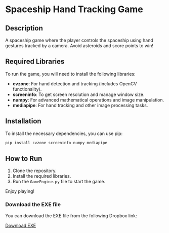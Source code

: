 # Spaceship Hand Tracking Game

## Description

A spaceship game where the player controls the spaceship using hand gestures tracked by a camera. Avoid asteroids and score points to win!

## Required Libraries

To run the game, you will need to install the following libraries:

- **cvzone**: For hand detection and tracking (includes OpenCV functionality).
- **screeninfo**: To get screen resolution and manage window size.
- **numpy**: For advanced mathematical operations and image manipulation.
- **mediapipe**: For hand tracking and other image processing tasks.

## Installation

To install the necessary dependencies, you can use pip:
```bash
pip install cvzone screeninfo numpy mediapipe
```
## How to Run

1. Clone the repository.
2. Install the required libraries.
3. Run the `GameEngine.py` file to start the game.

Enjoy playing!


### Download the EXE file

You can download the EXE file from the following Dropbox link:

[Download EXE](https://www.dropbox.com/scl/fi/zmtmzspobc4zh9nt706kf/Spaceship-Game-v2.exe?rlkey=73pa2pl63f7vv7yv000f8i54n&st=9ahmrwv3&dl=0)
